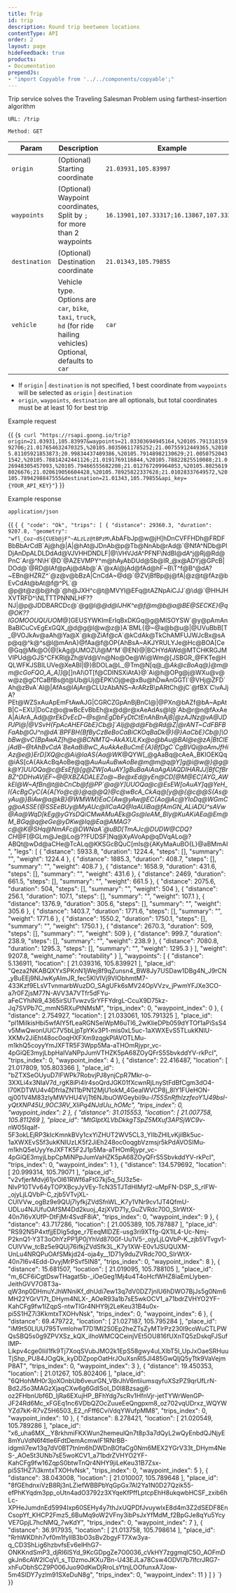 ```yaml
---
title: Trip
id: trip
description: Round trip beetween locations
contentType: API
order: 2
layout: page
hideFeedback: true
products:
- Documentation
prependJs:
- "import Copyable from '../../components/copyable';"
---
```

Trip service solves the Traveling Salesman Problem using farthest-insertion algorithm

`URL: /trip`

`Method: GET`

| Param         | Description                                                                                                            | Example                                 |
|---------------|------------------------------------------------------------------------------------------------------------------------|-----------------------------------------|
| `origin`      | (Optional) Starting coordinate                                                                                         | `21.03931,105.83997`                    |
| `waypoints`   | (Optional) Waypoint coordinates, Split by `;` for more than 2 waypoints                                                | `16.13901,107.33317;16.13867,107.33330` |
| `destination` | (Optional) Destination coordinate                                                                                      | `21.01343,105.79855`                    |
| `vehicle`     | Vehicle type. Options are `car`, `bike`, `taxi`, `truck`, `hd` (for ride hailing vehicles) Optional, defaults to `car` | `car`                                   |

- If `origin` | `destination` is not specified, 1 best coordinate from `waypoints` will be selected as `origin` | `destination`  
- `origin`, `waypoints`, `destination` are all optionals, but total coordinates must be at least 10 for best trip

Example request

{{
    <Copyable lang="javascript">
      {`$ curl "https://rsapi.goong.io/trip?origin=21.03931,105.83997&waypoints=21.03303694945164,%20105.79131815992706;21.017654632470325,%20105.80350611785252;21.00755912449365,%20105.81105921853873;20.99834437409386,%20105.79148982130629;21.00507520431542,%20105.78814242441126;21.0191769116844,%20105.78822825510088;21.026948305457093,%20105.79466555682208;21.012767209964053,%20105.80256198026676;21.020619056604428,%20105.78925822337628;21.01028337649572,%20105.7894298847555&destination=21.01343,105.79855&api_key={YOUR_API_KEY}"`}
    </Copyable>
}}

Example response

`application/json`

{{
    <Copyable lang="javascript">{`
{
  "code": "Ok",
  "trips": [
    {
      "distance": 29360.3,
      "duration": 9207.8,
      "geometry": "wfl_Coz~dS{CUEb@jF^~ALzLz@tBPzM\`AbAFbJp@w@jH]hDnCVFFHDh@FRDFBbBbArCdB\`Aj@h@\|A|@hAt@JDnAb@p@Tb@NnAb@rAd@\`@NfA^NDb@PlDjAnDpALDLDdAd@VJVHHDNDLF|@\VHVJdA^PFNF\NdBl@dA^j@Rj@Rd@PnC\`Ar@^N\H\`@D\`@AZEVMPY^m@hAyAbDUd@Sb@IR_@x@ADYj@GPcB|DOd@\`@RD@lAf@pAj@dAb@\`A\`@xAl@jAd@fAd@hF~B\T^f@B^@dA?~EBn@HZRZ^\`@z@v@bBzA|CnCdA~@d@\`@ZVjBfBp@j@fA|@z@t@fAz@bEvCdAt@bAt@f@^PL\`@\
@p@t@z@b@h@\`@h@JXH^c@t@MVYl@EFq@tAZNpAiCJJ\`@\d@\`@HHJHXVTRFD^\NLTTTPNNNLHF??NJ|@p@JDDBARCDc@\`@g@l@_@d@IJHK^e@f@m@b@a@BE@SECKE}@q@OK??IGOMOOUQUUOM_@]GEUSYWKImErIqBxDKGq@g@MISOYSW\`@y@pAmAnBaBlCuCvEgExGQX_@d@g@l@w@z@}A\`BML{@~@a@b@u@|@UVuBbB[T_@VOJkAv@aAh@Ya@X\`@k@ZiAf@cA\`@kCdAk@TkChAMFUJWJcBx@sAp@q@^k@^s@l@mAnA}@fAa@f@OP{AhBsA~AKJYRULYJe@Hc@BOA[Ce@Gq@Mk@O{@[kAg@UMOZUl@M^M\`@EN}@|BCHYdAWd@MTCHKRGJMVIPUd@GJS^CFKRl@Zh@Vd@Vn@No@Oe@Wi@Wm@[JSBGR_@FKTe@HQLWFKJSBILUVe@XeABI|@}BDOLa@L_@Tm@N[q@_@_Ak@cBoAq@}@m@m@cGoFQO_A_A]]_@[]nAI\OT[f@CDINSXiAtA}@\`Ai@h@OPg@j@WXu@v@w@z@gCfCaBfBs@t@Ub@Uj@EPK\Oj@e@xBu@hDwAnGGTI\`@VHj@ZFD\`Ah@zBvA\`Al@|AfAs@lAjAr@CLUzAbANS~ArARzB\pARtCh@jC\`@fBX\`C\vAJjA?PEt@WZSxAuApEmFtAwAJG|CGRCZGpAnBjBnCl@|@PXn@bAZf@bA~ApAtB|C~EXU|DoCz@o@wBcEvBbEh@x@d@r@xAeAdAs@l@\`Ab@r@n@fAxAeA|AiArA_Ad@_@rEkDvEcD~@s@nEgDbFyDtCtEnAhBnAjB|@zAJNz@vA@JDPJPl@|@VSvH{FpAcAHEFGbE}Cb@]\`AIj@@d@Fb@Rd@Z|@rANT~CdFBFBFaAb@OJ^n@dA\`BPFBH{BfByCzBeBoCaBiCKOqBaDk@}@}AaCbE}Cb@]\ObBw@vC{BpAwAZ[h@e@BCNMTQ~AkAXULKx@o@bAu@BAl@e@zA|BtClEjAdB~@tAhBvCdA\`BeAaBiBwC_AuAkAeBuCmE{A}BfDgC\`CgBVQi@aAmJfHiAz@e@\}ErD]XQ@c@Ai@IaAS{Aa@WK_@QYW[_@gAaBq@cAeA_BKIOEKQq@iAS[cA{AkAcBqAoBe@q@_AuAuAuBwAoBe@m@m@q@Y]g@i@w@}@g@k@Y]UUOQa@c@_EsEf@[g@ZW[oAuAY]gBuBaAiAaAgAIAQDIHARJJ|BfCfBrBZ^DDHvAVjEF~@@XBZADALEZo@~Be@xEd@yEn@_CD[@M@EC[AYG_AWkEl@W~AfBn@t@bCnCb@f@PP\`@a@Y]UUOQa@c@_EsEW[oAuAY]q@YeH_I{AcBgCyC{A{A[Yo@c@}@q@_@Q}@c@wBcA_CkAq@[y@_@{@c@_@S{As@yAu@}BiAw@a@kB}@WMWM}EaC{Aw@yAw@EC{Ao@_Ac@YIoDq@WGmCg@oASSE{@SSEeBUy@MyAUc@IICaAQ_@IaAUiBa@fAmGN_ALiADU^sAVw@Aa@WqD[kEg@yGYsDQiCMwAMuAEk@Gs@IeAM_BIy@KuAKiAEa@Em@M_BGq@q@eGe@yDKw@Iq@Ea@AMAG?c@@K@SHq@NmAFc@DWNaA\`@uBD[TmAJc@DUDW@CDQ?CH_@F[@GLm@Je@Lo@??FUDSF]Nq@XyAVoAp@qDVqALo@?ABQt@wDd@aCHe@TcALq@KKSGcBQuC[mIs@{AKyMaAuBO{L}@aBMmAI",
      "legs": [
        {
          "distance": 5933.8,
          "duration": 1224.4,
          "steps": [],
          "summary": "",
          "weight": 1224.4
        },
        {
          "distance": 1885.3,
          "duration": 408.7,
          "steps": [],
          "summary": "",
          "weight": 408.7
        },
        {
          "distance": 1658.9,
          "duration": 431.6,
          "steps": [],
          "summary": "",
          "weight": 431.6
        },
        {
          "distance": 2469,
          "duration": 661.5,
          "steps": [],
          "summary": "",
          "weight": 661.5
        },
        {
          "distance": 2075.6,
          "duration": 504,
          "steps": [],
          "summary": "",
          "weight": 504
        },
        {
          "distance": 256.1,
          "duration": 107.1,
          "steps": [],
          "summary": "",
          "weight": 107.1
        },
        {
          "distance": 1376.9,
          "duration": 305.6,
          "steps": [],
          "summary": "",
          "weight": 305.6
        },
        {
          "distance": 1403.7,
          "duration": 1771.6,
          "steps": [],
          "summary": "",
          "weight": 1771.6
        },
        {
          "distance": 1550.2,
          "duration": 1750.1,
          "steps": [],
          "summary": "",
          "weight": 1750.1
        },
        {
          "distance": 2670.3,
          "duration": 509,
          "steps": [],
          "summary": "",
          "weight": 509
        },
        {
          "distance": 999.7,
          "duration": 238.9,
          "steps": [],
          "summary": "",
          "weight": 238.9
        },
        {
          "distance": 7080.8,
          "duration": 1295.3,
          "steps": [],
          "summary": "",
          "weight": 1295.3
        }
      ],
      "weight": 9207.8,
      "weight_name": "routability"
    }
  ],
  "waypoints": [
    {
      "distance": 5.136911,
      "location": [
        21.039316,
        105.839921
      ],
      "place_id": "Qeza2NKABQXYxSPKnN1jWej8f9qZunsn4_BW8Jy7USDaw1DBg4N_J9rCN_yBuEEj9NIJwKyAImJR_fec5KlVIVj9VIObhmtM7-433Kzf9ELsVTvnmarbWuzDO_SAgUFk6sMV24OpVVzv_jPwmYFJXe3CO-a7r0FZjsM77N-AVV3A7VTfr5dFYu-aFeCYhiNi9_4365irSUTvwzvSrYFFYdrgL-CcuX9D75kz-Jq7SVPb7C_mmN5RXuPtNMsM",
      "trips_index": 0,
      "waypoint_index": 0
    },
    {
      "distance": 2.754927,
      "location": [
        21.033061,
        105.791325
      ],
      "place_id": "pl1MiIkisHbi5wfAlY5fLeaRGNSeiWpM6uTl6_2wKlieDPb059dYTOf1aPiSsS4v5MwQwonUUC7V5bLjpTpYKv3P1-mis0xL5uc-1aXWXEvS5TLukKNIU-XKMv2JiEht48oc0oqHXFXm9zqgkPlAVOTLMu-m1khQ5coyyYmJXFTR5F3Wpp5Ma-aTHOmRjypr_vc-4pGiQE3myjLbpHaIVaNPpJumVTHZK5pA68ZOyQFrS5SbvkddYV-rkPcI",
      "trips_index": 0,
      "waypoint_index": 4
    },
    {
      "distance": 22.416487,
      "location": [
        21.017809,
        105.803366
      ],
      "place_id": "bZTXSeOUyuD7lFWPk7RobvjPJ8ynjCpR7Mkr-o-3XXLi4x3NlaV7d_rgK8iPi4Ir4soQrdJGK01fXcwnRjLnyStFdBfCgm3dO4-I70KDTWU4v4DfrlaZN11bPN12MjU1okM_4GealWVCP8j_8lY1FUeHON-qj001V4M83zIyMWVHU4VjTt6NJbuOWGeybii9u-_I755SnRfhIzzfeoY1J49bsI-yQtXNP45U_9OC3RV_XliPq4NJdUu_hOMc",
      "trips_index": 0,
      "waypoint_index": 2
    },
    {
      "distance": 31.015553,
      "location": [
        21.007758,
        105.811269
      ],
      "place_id": "MtGIptXLVbDkkgTSpZ5MXuf3APSjWC9v_-nW05Iqalf-5F3okLEjRP3kIcKmnkBVy1cxYiZHUT2WV5CL3_YlIbZHlLvKjilBk5uc-1aXWXEvS5f3ukKNIUzLK5f2JiEh248oc0oqgbVzmsjr5kPdAVOSIMu-m1khQ5eUyyYeJXFTK5F2J1p5Ma-aTHOmRjypr_vc-4pGiQE3myjLbpCpMiNPpJumVaHZK5pA68ZOyQFrS5SbvkddYV-rkPcI",
      "trips_index": 0,
      "waypoint_index": 1
    },
    {
      "distance": 134.579692,
      "location": [
        20.999314,
        105.79071
      ],
      "place_id": "v2vfjerMdvj61jvOl61RWf6aFtG7kj5q_5U3z5e-NlvP10TVv64yTOPXBcyJyVEy-TcN35TJTdHIMyf2-uMpFN-DSP_S_rlFW-_ojyLjLQVbP-C_zjb5VTvjXL-CUlVVw_ogBz9e9QUj7lyfkjZVdSfnWL_K7y1VNr9cv1JT4QfmU-UDLu4NJUfuOAfSM4Dd2kuoj_4zjXVD71y_GuZVRdc70O_SIrWtX-40n7I6vXUfP-DtFjMr4SvdF8iA",
      "trips_index": 0,
      "waypoint_index": 9
    },
    {
      "distance": 43.717286,
      "location": [
        21.005389,
        105.787887
      ],
      "place_id": "RS92N5P4xtfjjEDlg5dge_r7EeqMlDZE-usg3ri9XTfg-QX1lL4-Uc-Nmj-P2knQ1-Y3T3oOhYzPP1jP0jYhVd870Gf-Uu1V5-_ojyLjLQVbP-K_zjb5VTvgv1-CUlVVw_tcBz5e9QUj76ifkjZVdSfk3L_K7y1XW-E0v1JSUQUXM-UnLu4NRQPuOAfSMkjd24-oja4y__1D71y9duZVRdc70O_SIrWtX-40n7I6v4Edd-DvyjMrPSvf5IN8",
      "trips_index": 0,
      "waypoint_index": 8
    },
    {
      "distance": 15.681507,
      "location": [
        21.019095,
        105.788105
      ],
      "place_id": "m_6CF6iCgtDswTHagat5b-_iOeGeg1Mj4u4T4oHcfWHZ8iaEmLlyben-JeithGVV7O8T3a-qW3np0DHmuYJhWNniKf_dhUdi7ew13q7dV0DZ7jnlU6hDWO7BjJs5g0Nm6MH22YGrV17t_DHym4NLX-_AOeR93a1b7sE5wkOCV1_a71bdrZVHYO2YF-KahCFg9fw1IZqpS-ntwTlGr4NHY9j2LeKeu31B4u0x-pi5S1HZ7i3KkmtxTXOHvNsk",
      "trips_index": 0,
      "waypoint_index": 6
    },
    {
      "distance": 69.479722,
      "location": [
        21.027187,
        105.795284
      ],
      "place_id": "iM9t50LlUU795TvmlohwT7D1MI2S0Ep2heZTsZyMTlrPz230l9coWuCTLPWQsSBQ5s0g9ZPVXSz_kQX_iIhoWMCQCeinjVEt5OU816fUXnTQ5zDskqFJSufIMP-Likpv4cge0Iiil1fk9Tj7XoqSVubJMO2k1EpS58gwy4uLXlbT5l_UpJxOaeSRHuuTjShp_PU84JOgQk_kyDDZpopOatHrJOuXsnRI5JI485GwQljQ5yTtk9VaVejmP8AT",
      "trips_index": 0,
      "waypoint_index": 3
    },
    {
      "distance": 19.450353,
      "location": [
        21.01267,
        105.802406
      ],
      "place_id": "6QHohMH0r3joXOnbUb6veurGN_VBrJhV6ntiiumsqyfuXSzPZ9qrUfLrN-Bd2J5o3MAGzXjaqCXw6g6GdISoI_D0I8Bzsagj6-oz2FHbnUbf6D_IjRa6EXujHP_BFhYdg7scRv1HfnVjr-jetTYWrWenGP-JF24Rd6Mc_xFGEq1nc6VDbQZOcZuueEeQngpxm8_oz702vqUDrxz_WQYWYZd7kK-R7vZ5H6503_E2_nFff6CviVdqYWufpMM8",
      "trips_index": 0,
      "waypoint_index": 10
    },
    {
      "distance": 8.278421,
      "location": [
        21.020549,
        105.789286
      ],
      "place_id": "x6_uha6MX__Y8rkhmiFKXWun2hemeulQn7t8p3a7dQyL2wQyEnbdQJNjyE8mYuVdN6f4tIe6FdtDemAcmwIF1RNrBB-idgmli7ew13q7dV0BT7tnlm6hDWDnBOfaCg0Nm6MEX2YGrV33t_DHym4NeS-_AOeSt3UNb7sE5woKCV1_a71bdrZVHYO2YF-KahCFg9fw16ZqpS0btwTnQr4NHY9jiLeKeu31B7Zsx-pi5S1HZ7i3kmtxTXOHvNsk",
      "trips_index": 0,
      "waypoint_index": 5
    },
    {
      "distance": 38.043008,
      "location": [
        21.010007,
        105.789648
      ],
      "place_id": "8fGEhdnxiVzB8Rj3nLZiefWBBPbYqGpGx7Al2Ya1N0D27Qzik55-efPhKYqdm3pp_oUtn4adO3792z3XYqeKfPffLptcpEhH8ukqwbHCSF_zxib6hLc-XPHeJumdnEd5994Ixp60SEHy4y7thJxUQPDfJvuywlxE8d4m3Z2dSEDF8EnCsopYf_KHCP2Fmz5_6BuMq9oW2VFny3ibPsJxYfMdM_f2BpGJe8qYu5YcyVE7GpjL7hcNMQ_7wKdY",
      "trips_index": 0,
      "waypoint_index": 7
    },
    {
      "distance": 36.917935,
      "location": [
        21.013758,
        105.798614
      ],
      "place_id": "RrhWKDhh7vf0m1fylIB3bO3sBv2bgyFT7Xw3ya-q_CD3ShLig6hzbvfsEv6elHhG7-ONKKndSmP3_djRl6lSYd_9KcGDpgZe7O0036_cVkHY7zggmqlC5O_AOFmDgkJn6cAW2ICqVl_s_TDzmoJKXu7Bn-U43EJLa78Csw4ODVl7b7lfcrJRG7-xhFuObhSCZ9P006Juo90dKwDjRroLsYtnjLOOfunxA7Jow-5m4SlDY7yzlm91SXeDuN8g",
      "trips_index": 0,
      "waypoint_index": 11
    }
  ]
}
  `}</Copyable>
}}